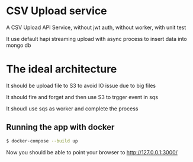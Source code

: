 # CSV Upload service

A CSV Upload API Service, without jwt auth, without worker, with unit test

It use default hapi streaming upload with async process to insert data into mongo db

# The ideal architecture 

It should be upload file to S3 to avoid IO issue due to big files

It should fire and forget and then use S3 to trgger event in sqs

It shoudl use sqs as worker and complete the process 

## Running the app with docker

```bash
$ docker-compose --build up

```

Now you should be able to point your browser to http://127.0.0.1:3000/

